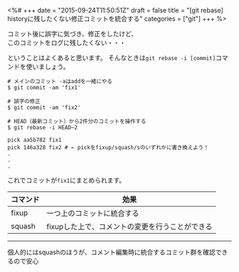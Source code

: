 <%#
+++
date = "2015-09-24T11:50:51Z"
draft = false
title = "[git rebase] historyに残したくない修正コミットを統合する"
categories = ["git"]
+++
%>


コミット後に誤字に気づき、修正をしたけど、</br>
このコミットをログに残したくない・・・<br>

ということはよくあると思います。
そんなときは`git rebase -i [commit]`コマンドを使いましょう。

```
# メインのコミット -aはaddを一緒にやる
$ git commit -am 'fix1'

# 誤字の修正
$ git commit -am 'fix2'

# HEAD（最新コミット）から2件分のコミットを操作する
$ git rebase -i HEAD~2

pick aa5b782 fix1
pick 146a328 fix2 # ← pickをfixup/squash/sのいずれかに書き換えよう！
.
.
.
```

これでコミットが`fix1`にまとめられます。

コマンド | 効果
--- | ---
fixup | 一つ上のコミットに統合する
squash | fixupした上で、コメントの変更を行うことができる

---

個人的にはsquashのほうが、コメント編集時に統合するコミット群を確認できるので安心
